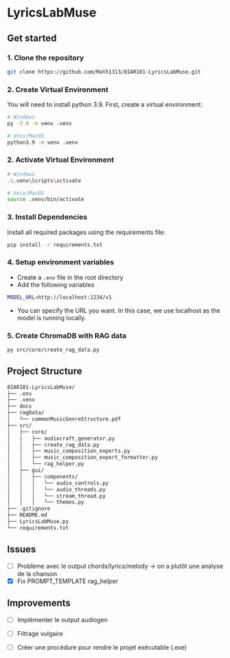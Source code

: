 # LyricsLabMuse

## Get started
### 1. Clone the repository
```bash
git clone https://github.com/Math1313/8IAR101-LyricsLabMuse.git
```
### 2. Create Virtual Environment
You will need to install python 3.9.
First, create a virtual environment:

```bash
# Windows
py -3.9 -m venv .venv

# Unix/MacOS
python3.9 -m venv .venv
```

### 2. Activate Virtual Environment

```bash
# Windows
.\.venv\Scripts\activate 

# Unix/MacOS
source .venv/bin/activate
```

### 3. Install Dependencies

Install all required packages using the requirements file:

```bash
pip install -r requirements.txt
```
### 4. Setup environment variables
- Create a `.env` file in the root directory
- Add the following variables
```bash
MODEL_URL=http://localhost:1234/v1
```
- You can specify the URL you want. In this case, we use localhost as the model is running locally.

### 5. Create ChromaDB with RAG data
``` bash
py src/core/create_rag_data.py
```
## Project Structure
```bash
8IAR101-LyricsLabMuse/
├── .env
├── .venv
├── docs
├── ragData/
│   └── commonMusicGenreStructure.pdf
├── src/
│   ├── core/
│   │   ├── audiocraft_generator.py
│   │   ├── create_rag_data.py
│   │   ├── music_composition_experts.py
│   │   ├── music_composition_export_formatter.py
│   │   └── rag_helper.py
│   ├── gui/
│   │   ├── components/
│   │   │   └── audio_controls.py
│   │   │   └── audio_threads.py
│   │   │   └── stream_thread.py
│   │   │   └── themes.py
├── .gitignore
├── README.md
├── LyricsLabMuse.py
└── requirements.txt
```

[//]: # (TODO)
## Issues
- [ ] Problème avec le output chords/lyrics/melody -> on a plutôt une analyse de la chanson
- [x] Fix PROMPT_TEMPLATE rag_helper
## Improvements
- [ ] Implémenter le output audiogen
- [ ] Filtrage vulgaire
- [ ] Créer une procédure pour rendre le projet exécutable (.exe)




